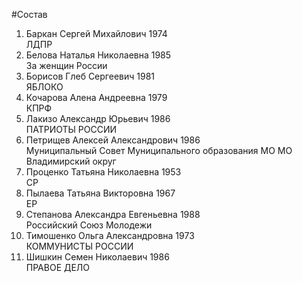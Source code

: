 #Состав
1. Баркан Сергей Михайлович 1974   
    ЛДПР
2. Белова Наталья Николаевна 1985   
    За женщин России
3. Борисов Глеб Сергеевич 1981   
    ЯБЛОКО
4. Кочарова Алена Андреевна 1979   
    КПРФ
5. Лакизо Александр Юрьевич 1986   
    ПАТРИОТЫ РОССИИ
6. Петрищев Алексей Александрович 1986   
    Муниципальный Совет Муниципального образования МО МО Владимирский округ
7. Проценко Татьяна Николаевна 1953   
    СР
8. Пылаева Татьяна Викторовна 1967   
    ЕР
9. Степанова Александра Евгеньевна 1988   
    Российский Союз Молодежи
10. Тимошенко Ольга Александровна 1973   
    КОММУНИСТЫ РОССИИ
11. Шишкин Семен Николаевич 1986   
    ПРАВОЕ ДЕЛО
